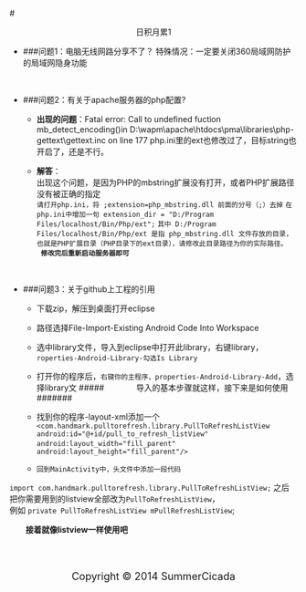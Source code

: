 #<center>日积月累1</center>


* ###问题1：电脑无线网路分享不了？
   特殊情况：一定要关闭360局域网防护的局域网隐身功能   
<br/>


* ###问题2：有关于apache服务器的php配置?
   *   **出现的问题**：Fatal error: Call to undefined fuction
mb_detect_encoding()in D:\wapm\apache\htdocs\pma\libraries\php-gettext\gettext.inc on line 177 php.ini里的ext也修改过了，目标string也开启了，还是不行。
   *   **解答**：   
出现这个问题，是因为PHP的mbstring扩展没有打开，或者PHP扩展路径没有被正确的指定   
   `请打开php.ini，将 ;extension=php_mbstring.dll 前面的分号（;）去掉`
   `在php.ini中增加一句 extension_dir = "D:/Program Files/localhost/Bin/Php/ext";`
   `其中 D:/Program Files/localhost/Bin/Php/ext 是指 php_mbstring.dll 文件存放的目录，`
`也就是PHP扩展目录（PHP目录下的ext目录），请修改此目录路径为你的实际路径。`    
  **` 修改完后重新启动服务器即可`**

        <br/>

       


* ###问题3：关于github上工程的引用
  *  下载zip，解压到桌面打开eclipse   
  *  路径选择File-Import-Existing Android Code Into Workspace  
  *   选中library文件，导入到eclipse中打开此library，右键library，`roperties-Android-Library-勾选Is Library`
  *   打开你的程序后，`右键你的主程序，properties-Android-Library-Add`，选择library文
    #####&emsp;&emsp;&emsp;&emsp;导入的基本步骤就这样，接下来是如何使用#######

  *  找到你的程序-layout-xml添加一个
  `<com.handmark.pulltorefresh.library.PullToRefreshListView     
  ` ` android:id="@+id/pull_to_refresh_listView"    
 ` ` android:layout_width="fill_parent"  
 ` `  android:layout_height="fill_parent"/>`  
    *     回到MainActivity中，头文件中添加一段代码
`import com.handmark.pulltorefresh.library.PullToRefreshListView;` 
之后把你需要用到的listview全部改为`PullToRefreshListView`，      
例如
  `private PullToRefreshListView mPullRefreshListView`;  

   &emsp;&emsp;**接着就像listview一样使用吧**    







<br/>
<br/>

<center><p><font size="4">Copyright &copy; 2014 SummerCicada</font></p></center>